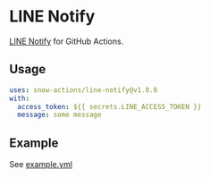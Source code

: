 # LINE Notify

[LINE Notify](https://notify-bot.line.me/) for GitHub Actions.

## Usage
```yml
uses: snow-actions/line-notify@v1.0.0
with:
  access_token: ${{ secrets.LINE_ACCESS_TOKEN }}
  message: some message
```

## Example
See [example.yml](.github/workflows/example.yml)
